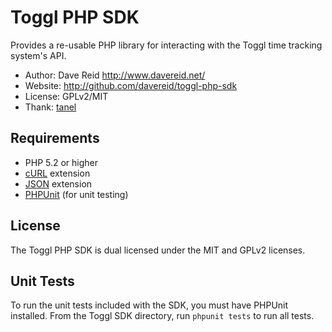 # Toggl PHP SDK #

Provides a re-usable PHP library for interacting with the Toggl time tracking
system's API.

* Author: Dave Reid http://www.davereid.net/
* Website: http://github.com/davereid/toggl-php-sdk
* License: GPLv2/MIT
* Thank: [tanel](https://github.com/tanel)

## Requirements ##

* PHP 5.2 or higher
* [cURL](http://us.php.net/manual/en/book.curl.php) extension
* [JSON](http://us.php.net/manual/en/book.json.php) extension
* [PHPUnit](http://www.phpunit.de/) (for unit testing)

## License ##

The Toggl PHP SDK is dual licensed under the MIT and GPLv2 licenses.

## Unit Tests ##

To run the unit tests included with the SDK, you must have PHPUnit installed.
From the Toggl SDK directory, run `phpunit tests` to run all tests.
